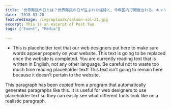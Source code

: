 ```yaml
---
title: '世界難民の日とは？世界難民の日が生まれた経緯と、今年国内で開催される、キャンペーンやイベントをまとめました。'
date: '2018-03-28'
featuredImage: /img/uploads/saloon-vol-31.jpg
excerpt: This is an excerpt of Post Two
tags: ["Event", "Media"]

---
```


* This is placeholder text that our web designers put here to make sure words appear properly on your website. This text is going to be replaced once the website is completed. You are currently reading text that is written in English, not any other language. Be careful not to waste too much time reading placeholder text! This text isn’t going to remain here because it doesn't pertain to the website.

This paragraph has been copied from a program that automatically generates paragraphs like this. It is useful for web designers to use placeholder text so they can easily see what different fonts look like on a realistic paragraph.
